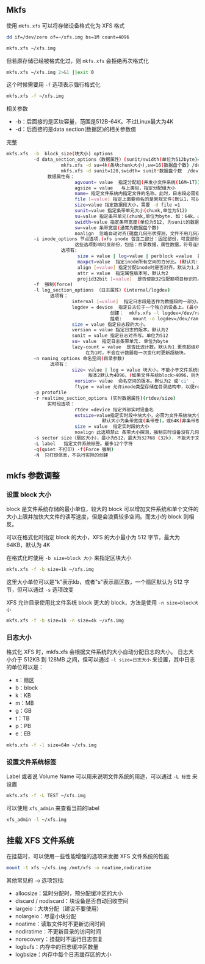 ## Mkfs

使用 `mkfs.xfs` 可以将存储设备格式化为 XFS 格式

```bash
dd if=/dev/zero of=~/xfs.img bs=1M count=4096

mkfs.xfs ~/xfs.img
```

但若原存储已经被格式化过，则 `mkfs.xfs` 会拒绝再次格式化

```bash
mkfs.xfs ~/xfs.img 2>&1 ||exit 0
```

这个时候需要用 `-f` 选项表示强行格式化

```bash
mkfs.xfs -f ~/xfs.img
```

相关参数

- -b：后面接的是区块容量，范围是512B-64K。不过Linux最大为4K
- -d：后面接的是data section(数据区)的相关参数值

完整

```bash
mkfs.xfs  -b  block_size(块大小) options
          -d data_section_options（数据属性）(sunit/swidth(单位为512byte)=su/sw 条带大小/宽度)
                    mkfs.xfs -d su=4k(条块chunk大小),sw=16(数据盘个数) /dev/sdb
                    mkfs.xfs -d sunit=128,swidth= sunit*数据盘个数  /dev/sdd
               数据属性有：
                         agvount= value  指定分配组(并发小文件系统(16M~1T))
                         agsize = value   与上类似，指定分配组大小
                         name= 指定文件系统内指定文件的名称。此时，日志段必需指定在内部(指定大小)。
                         file [=value] 指定上面要命名的是常规文件(默认1，可以为0)。
                         size=value 指定数据段大小，需要 -d file =1
                         sunit=value 指定条带单元大小(chunk,单位为512)
                         su=value 指定条带单元(chunk,单位为byte. 如：64k，必需为文件系统块大小的倍数)
                         swidth=value 指定条带宽度(单位为512, 为sunit的数据盘个数倍数)
                         sw=value 条带宽度(通常为数据盘个数)
                         noalign  忽略自动对齐(磁盘几何形状探测，文件不用几何对齐)。
          -i inode_options 节点选项.(xfs inode 包含二部分：固定部份，可变部份)。
                         这些选项影响可变部份，包括：目录数据，属性数据，符号连接数据，文件extent列表，文件extent描述性根树。
                    选项有:
                          size = value | log=value | perblock =value  指定inode大小(256~2048)
                          maxpct=value  指定inode所有空间的百分比。(默认为:<1T=25%,<50T=5% >50T=1%)
                          align [=value] 指定分配inode时是否对齐。默认为1,对齐。    
                          attr = value  指定属性版本号，默认为2
                          projid32bit [=value]  是否使能32位配额项目标识符。默为1.      
          -f  强制(force)
          -l log_section_options （日志属性）(internal/logdev)
                选项有：
                        internal [=value]  指定日志段是否作为数据段的一部分。默认为1.
                        logdev = device  指定日志位于一个独立的设备上。(最小为10M,2560个4K块)
                                      创建：  mkfs.xfs -l logdev=/dev/ramhdb -f /dev/mapper/vggxxxxx
                                      挂载:    mount -o logdev=/dev/ramhdb /dev/mapper/vggxxxxx
                        size = value 指定日志段的大小。
                        version = value 指定日志的版本。默认为2
                        sunit = value 指定日志对齐写。单位为512
                        su= value  指定日志条带单元. 单位为byte
                        lazy-count = value  是否廷迟计数。默认为1.更改超级块中各种连续计数器的计录方法。
                             在为1时，不会在计数器每一次变化时更新超级块。         
          -n naming_options 命名空间(目录参数)
                选项有：
                        size= value | log = value 块大小。不能小于文件系统block，且是2的幂。
                              版本2默认为4096，(如果文件系统block>4096，则为block)     
                         version= value  命名空间的版本。默认为2 或'ci' ,
                         ftype = value 允许inode类型存储在目录结构中，以便readdir,getdents不需要查找inode就可知道inode类型。默认为0，不存在目录结构中。(使能crc: -m crc=1 时，此选项会使能)
          -p protofile
          -r realtime_section_options (实时数据属性)(rtdev/size)
               实时段选项：
                         rtdev =device 指定外部实时设备名
                         extsize=value指定实时段中块大小，必需为文件系统块大小的倍数。  最小为(max(文件系统块大小, 4K))。
                                   默认大小为条带宽度(条带卷)，或64K(非条带卷) ，最大为1G 
                         size = value  指定实时段的大小
                         noalign 此选项禁止 条带大小探测，强制实时设备没有几何条带。
          -s sector size（扇区大小），最小为512，最大为32768 (32k). 不能大于文件系统块大小。
          -L label   指定文件系统标签。最多12个字符
          -q(quiet 不打印) -f(Force 强制)
          -N  只打印信息，不执行实际的创建
```



## mkfs 参数调整

### 设置 block 大小

block 是文件系统存储的最小单位，较大的 block 可以增加文件系统和单个文件的大小上限并加快大文件的读写速度，但是会浪费较多空间。而太小的 block 则相反。

可以在格式化时指定 block 的大小，XFS 的大小最小为 512 字节，最大为 64KB，默认为 4K

在格式化时使用 `-b size=block 大小` 来指定区块大小

```bash
mkfs.xfs -f -b size=1k ~/xfs.img
```

这里大小单位可以是"k"表示kb，或者"s"表示扇区数，一个扇区默认为 512 字节，但可以通过 `-s` 选项改变

XFS 允许目录使用比文件系统 block 更大的 block，方法是使用 `-n size=block大小`

```bash
mkfs.xfs -f -b size=1k -n size=4k ~/xfs.img
```

### 日志大小

格式化 XFS 时，mkfs.xfs 会根据文件系统的大小自动分配日志的大小。 日志大小介于 512KB 到 128MB 之间，但可以通过 `-l size=日志大小` 来设置，其中日志的单位可以是：

- s：扇区
- b：block
- k：KB
- m：MB
- g：GB
- t：TB
- p：PB
- e：EB

```bash
mkfs.xfs -f -l size=64m ~/xfs.img
```

### 设置文件系统标签

Label 或者说 Volume Name 可以用来说明文件系统的用途，可以通过 `-L 标签` 来设置

```bash
mkfs.xfs -f -L TEST ~/xfs.img
```

可以使用 `xfs_admin` 来查看当前的label

```bash
xfs_admin -l ~/xfs.img
```

## 挂载 XFS 文件系统

在挂载时，可以使用一些性能增强的选项来发掘 XFS 文件系统的性能

```bash
mount -t xfs ~/xfs.img /mnt/xfs -o noatime,nodiratime
```

其他常见的 `-o` 选项包括:

- allocsize：延时分配时，预分配缓冲区的大小
- discard / nodiscard：块设备是否自动回收空间
- largeio：大块分配（建议不要使用）
- nolargeio：尽量小块分配
- noatime：读取文件时不更新访问时间
- nodiratime：不更新目录的访问时间
- norecovery：挂载时不运行日志恢复
- logbufs：内存中的日志缓冲区数量
- logbsize：内存中每个日志缓存区的大小